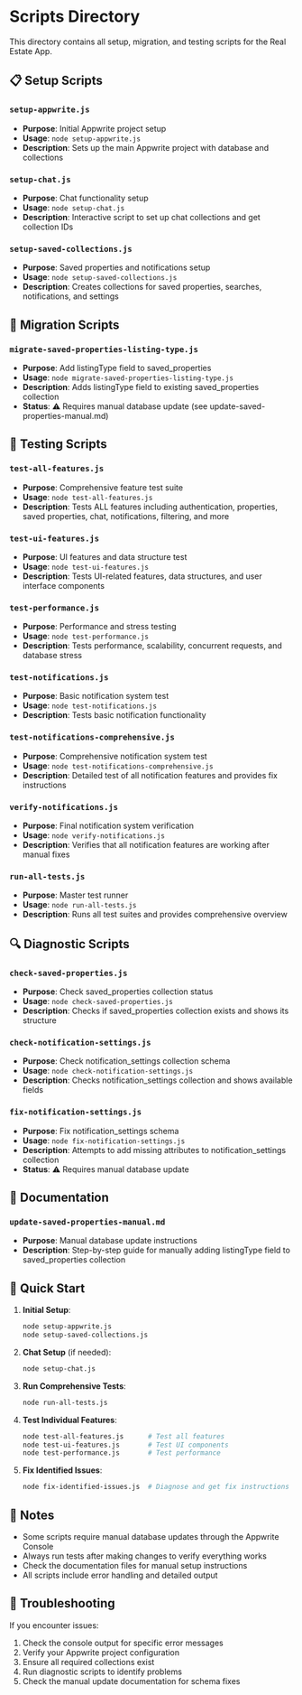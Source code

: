 # Scripts Directory

This directory contains all setup, migration, and testing scripts for the Real Estate App.

## 📋 Setup Scripts

### `setup-appwrite.js`
- **Purpose**: Initial Appwrite project setup
- **Usage**: `node setup-appwrite.js`
- **Description**: Sets up the main Appwrite project with database and collections

### `setup-chat.js`
- **Purpose**: Chat functionality setup
- **Usage**: `node setup-chat.js`
- **Description**: Interactive script to set up chat collections and get collection IDs

### `setup-saved-collections.js`
- **Purpose**: Saved properties and notifications setup
- **Usage**: `node setup-saved-collections.js`
- **Description**: Creates collections for saved properties, searches, notifications, and settings

## 🔄 Migration Scripts

### `migrate-saved-properties-listing-type.js`
- **Purpose**: Add listingType field to saved_properties
- **Usage**: `node migrate-saved-properties-listing-type.js`
- **Description**: Adds listingType field to existing saved_properties collection
- **Status**: ⚠️ Requires manual database update (see update-saved-properties-manual.md)

## 🧪 Testing Scripts

### `test-all-features.js`
- **Purpose**: Comprehensive feature test suite
- **Usage**: `node test-all-features.js`
- **Description**: Tests ALL features including authentication, properties, saved properties, chat, notifications, filtering, and more

### `test-ui-features.js`
- **Purpose**: UI features and data structure test
- **Usage**: `node test-ui-features.js`
- **Description**: Tests UI-related features, data structures, and user interface components

### `test-performance.js`
- **Purpose**: Performance and stress testing
- **Usage**: `node test-performance.js`
- **Description**: Tests performance, scalability, concurrent requests, and database stress

### `test-notifications.js`
- **Purpose**: Basic notification system test
- **Usage**: `node test-notifications.js`
- **Description**: Tests basic notification functionality

### `test-notifications-comprehensive.js`
- **Purpose**: Comprehensive notification system test
- **Usage**: `node test-notifications-comprehensive.js`
- **Description**: Detailed test of all notification features and provides fix instructions

### `verify-notifications.js`
- **Purpose**: Final notification system verification
- **Usage**: `node verify-notifications.js`
- **Description**: Verifies that all notification features are working after manual fixes

### `run-all-tests.js`
- **Purpose**: Master test runner
- **Usage**: `node run-all-tests.js`
- **Description**: Runs all test suites and provides comprehensive overview

## 🔍 Diagnostic Scripts

### `check-saved-properties.js`
- **Purpose**: Check saved_properties collection status
- **Usage**: `node check-saved-properties.js`
- **Description**: Checks if saved_properties collection exists and shows its structure

### `check-notification-settings.js`
- **Purpose**: Check notification_settings collection schema
- **Usage**: `node check-notification-settings.js`
- **Description**: Checks notification_settings collection and shows available fields

### `fix-notification-settings.js`
- **Purpose**: Fix notification_settings schema
- **Usage**: `node fix-notification-settings.js`
- **Description**: Attempts to add missing attributes to notification_settings collection
- **Status**: ⚠️ Requires manual database update

## 📖 Documentation

### `update-saved-properties-manual.md`
- **Purpose**: Manual database update instructions
- **Description**: Step-by-step guide for manually adding listingType field to saved_properties collection

## 🚀 Quick Start

1. **Initial Setup**:
   ```bash
   node setup-appwrite.js
   node setup-saved-collections.js
   ```

2. **Chat Setup** (if needed):
   ```bash
   node setup-chat.js
   ```

3. **Run Comprehensive Tests**:
   ```bash
   node run-all-tests.js
   ```

4. **Test Individual Features**:
   ```bash
   node test-all-features.js      # Test all features
   node test-ui-features.js       # Test UI components
   node test-performance.js       # Test performance
   ```

5. **Fix Identified Issues**:
   ```bash
   node fix-identified-issues.js  # Diagnose and get fix instructions
   ```

## 📝 Notes

- Some scripts require manual database updates through the Appwrite Console
- Always run tests after making changes to verify everything works
- Check the documentation files for manual setup instructions
- All scripts include error handling and detailed output

## 🔧 Troubleshooting

If you encounter issues:
1. Check the console output for specific error messages
2. Verify your Appwrite project configuration
3. Ensure all required collections exist
4. Run diagnostic scripts to identify problems
5. Check the manual update documentation for schema fixes
